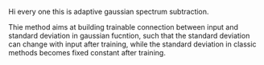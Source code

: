 Hi every one this is adaptive gaussian spectrum subtraction.

Thie method aims at building trainable connection between input and standard deviation in gaussian fucntion, 
such that the standard deviation can change with input after training, while the standard deviation in classic 
methods becomes fixed constant after training.

